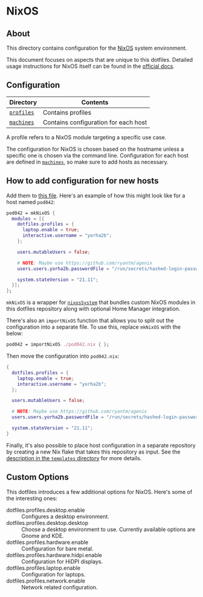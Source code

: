 # NixOS

## About

This directory contains configuration for the [NixOS][nixos] system environment.

This document focuses on aspects that are unique to this dotfiles. Detailed
usage instructions for NixOS itself can be found in the [official
docs][nixos-docs].

## Configuration

| Directory              | Contents                             |
| ---------------------- | ------------------------------------ |
| [`profiles`](profiles) | Contains profiles                    |
| [`machines`](machines) | Contains configuration for each host |

A profile refers to a NixOS module targeting a specific use case.

The configuration for NixOS is chosen based on the hostname unless a specific
one is chosen via the command line. Configuration for each host are defined in
[`machines`](machines), so make sure to add hosts as necessary.

## How to add configuration for new hosts

Add them to [this file](machines/default.nix). Here's an example of how this
might look like for a host named `pod042`:

```nix
pod042 = mkNixOS {
  modules = [{
    dotfiles.profiles = {
      laptop.enable = true;
      interactive.username = "yorha2b";
    };

    users.mutableUsers = false;

    # NOTE: Maybe use https://github.com/ryantm/agenix
    users.users.yorha2b.passwordFile = "/run/secrets/hashed-login-password";

    system.stateVersion = "21.11";
  }];
};
```

`mkNixOS` is a wrapper for [`nixosSystem`][nixos-system] that bundles custom
NixOS modules in this dotfiles repository along with optional Home Manager
integration.

There's also an `importNixOS` function that allows you to split out the
configuration into a separate file. To use this, replace `mkNixOS` with the
below:

```nix
pod042 = importNixOS ./pod042.nix { };
```

Then move the configuration into `pod042.nix`:

```nix
{
  dotfiles.profiles = {
    laptop.enable = true;
    interactive.username = "yorha2b";
  };

  users.mutableUsers = false;

  # NOTE: Maybe use https://github.com/ryantm/agenix
  users.users.yorha2b.passwordFile = "/run/secrets/hashed-login-password";

  system.stateVersion = "21.11";
}
```

Finally, it's also possible to place host configuration in a separate repository
by creating a new Nix flake that takes this repository as input. See the
[description in the `templates` directory](../templates) for more details.

## Custom Options

This dotfiles introduces a few additional options for NixOS. Here's some of the
interesting ones:

<dl>
  <dt>dotfiles.profiles.desktop.enable</dt>
  <dd>
    Configures a desktop environment.
  </dd>
  <dt>dotfiles.profiles.desktop.desktop</dt>
  <dd>
    Choose a desktop environment to use. Currently available options are Gnome
    and KDE.
  </dd>
  <dt>dotfiles.profiles.hardware.enable</dt>
  <dd>
    Configuration for bare metal.
  </dd>
  <dt>dotfiles.profiles.hardware.hidpi.enable</dt>
  <dd>
    Configuration for HiDPI displays.
  </dd>
  <dt>dotfiles.profiles.laptop.enable</dt>
  <dd>
    Configuration for laptops.
  </dd>
  <dt>dotfiles.profiles.network.enable</dt>
  <dd>
    Network related configuration.
  </dd>
</dl>

[nixos]: https://nixos.org
[nixos-docs]: https://nixos.org/learn
[nixos-system]: https://nixos.wiki/wiki/Flakes
